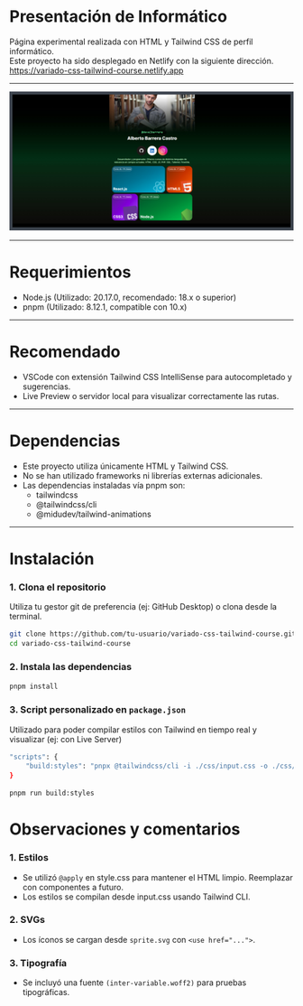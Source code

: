 # Presentación de Informático
Página experimental realizada con HTML y Tailwind CSS de perfil informático. <br>
Este proyecto ha sido desplegado en Netlify con la siguiente dirección. https://variado-css-tailwind-course.netlify.app

<hr>
<img src="preview/miniaturas.jpg">
<hr>

# Requerimientos
- Node.js (Utilizado: 20.17.0, recomendado: 18.x o superior)
- pnpm (Utilizado: 8.12.1, compatible con 10.x)

<hr>

# Recomendado
- VSCode con extensión Tailwind CSS IntelliSense para autocompletado y sugerencias.
- Live Preview o servidor local para visualizar correctamente las rutas.

<hr>

# Dependencias
- Este proyecto utiliza únicamente HTML y Tailwind CSS.
- No se han utilizado frameworks ni librerías externas adicionales.
- Las dependencias instaladas vía pnpm son:
  - tailwindcss
  - @tailwindcss/cli
  - @midudev/tailwind-animations

<hr>

# Instalación
### 1. Clona el repositorio
Utiliza tu gestor git de preferencia (ej: GitHub Desktop) o clona desde la terminal.
```bash
git clone https://github.com/tu-usuario/variado-css-tailwind-course.git
cd variado-css-tailwind-course
```

### 2. Instala las dependencias
```bash
pnpm install
```

### 3. Script personalizado en `package.json`
Utilizado para poder compilar estilos con Tailwind en tiempo real y visualizar (ej: con Live Server)
```bash
"scripts": {
    "build:styles": "pnpx @tailwindcss/cli -i ./css/input.css -o ./css/output.css --watch"
}
```
```bash
pnpm run build:styles
```
# Observaciones y comentarios
### 1. Estilos
- Se utilizó `@apply` en style.css para mantener el HTML limpio. Reemplazar con componentes a futuro.<br>
- Los estilos se compilan desde input.css usando Tailwind CLI.

### 2. SVGs
- Los íconos se cargan desde `sprite.svg` con `<use href="...">`.

### 3. Tipografía
- Se incluyó una fuente `(inter-variable.woff2)` para pruebas tipográficas.
